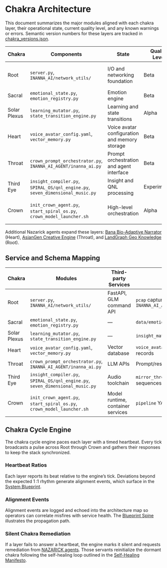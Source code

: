 # Chakra Architecture

This document summarizes the major modules aligned with each chakra layer, their operational state, current quality level, and any known warnings or errors. Semantic version numbers for these layers are tracked in [chakra_versions.json](chakra_versions.json).

| Chakra | Components | State | Quality Level | Known Warnings/Errors |
| --- | --- | --- | --- | --- |
| Root | `server.py`, `INANNA_AI/network_utils/` | I/O and networking foundation | Beta | Network capture may require elevated permissions |
| Sacral | `emotional_state.py`, `emotion_registry.py` | Emotion engine | Beta | Registry entries still growing |
| Solar Plexus | `learning_mutator.py`, `state_transition_engine.py` | Learning and state transitions | Alpha | Mutations can produce unstable states |
| Heart | `voice_avatar_config.yaml`, `vector_memory.py` | Voice avatar configuration and memory storage | Beta | Vector store requires running database |
| Throat | `crown_prompt_orchestrator.py`, `INANNA_AI_AGENT/inanna_ai.py` | Prompt orchestration and agent interface | Beta | None currently |
| Third Eye | `insight_compiler.py`, `SPIRAL_OS/qnl_engine.py`, `seven_dimensional_music.py` | Insight and QNL processing | Experimental | QNL engine emits occasional warnings |
| Crown | `init_crown_agent.py`, `start_spiral_os.py`, `crown_model_launcher.sh` | High-level orchestration | Alpha | Startup scripts assume local model availability |

Additional Nazarick agents expand these layers:
[Bana Bio-Adaptive Narrator](nazarick_agents.md#bana-bio-adaptive-narrator) (Heart),
[AsianGen Creative Engine](nazarick_agents.md#asiangen-creative-engine) (Throat), and
[LandGraph Geo Knowledge](nazarick_agents.md#landgraph-geo-knowledge) (Root).

## Service and Schema Mapping

| Chakra | Modules | Third-party Services | Data Schemas |
| --- | --- | --- | --- |
| Root | `server.py`, `INANNA_AI/network_utils/` | FastAPI, GLM command API | `pcap` captures, `INANNA_AI_AGENT/network_utils_config.json` |
| Sacral | `emotional_state.py`, `emotion_registry.py` | — | `data/emotion_registry.json` |
| Solar Plexus | `learning_mutator.py`, `state_transition_engine.py` | — | `insight_matrix.json` |
| Heart | `voice_avatar_config.yaml`, `vector_memory.py` | Vector database | `voice_avatar_config.yaml`, embedding records |
| Throat | `crown_prompt_orchestrator.py`, `INANNA_AI_AGENT/inanna_ai.py` | LLM APIs | Prompt/response JSON payloads |
| Third Eye | `insight_compiler.py`, `SPIRAL_OS/qnl_engine.py`, `seven_dimensional_music.py` | Audio toolchain | `mirror_thresholds.json`, QNL glyph sequences |
| Crown | `init_crown_agent.py`, `start_spiral_os.py`, `crown_model_launcher.sh` | Model runtime, container services | `pipeline` YAML, `ritual_profile.json` |

## Chakra Cycle Engine

The chakra cycle engine paces each layer with a timed heartbeat. Every tick
broadcasts a pulse across Root through Crown and gathers their responses to
keep the stack synchronized.

### Heartbeat Ratios

Each layer reports its beat relative to the engine’s tick. Deviations beyond
the expected 1 :1 rhythm generate alignment events, which surface in the
[System Blueprint](system_blueprint.md#chakra-cycle-engine).

### Alignment Events

Alignment events are logged and echoed into the architecture map so operators
can correlate misfires with service health. The
[Blueprint Spine](blueprint_spine.md#heartbeat-propagation-and-self-healing)
illustrates the propagation path.

### Silent Chakra Remediation

If a layer fails to answer a heartbeat, the engine marks it silent and
requests remediation from [NAZARICK agents](nazarick_agents.md). Those
servants reinitialize the dormant chakra following the self-healing loop
outlined in the [Self-Healing Manifesto](self_healing_manifesto.md).

